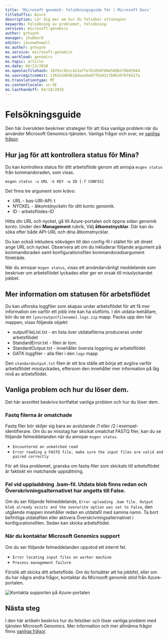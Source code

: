 ```yaml
---
title: 'Microsoft genomik: felsökningsguide för | Microsoft Docs'
titleSuffix: Azure
description: Lär dig mer om hur du felsöker strategier
keywords: Felsökning av problemet, felsökning
services: microsoft-genomics
author: grhuynh
manager: jhubbard
editor: jasonwhowell
ms.author: grhuynh
ms.service: microsoft-genomics
ms.workload: genomics
ms.topic: article
ms.date: 04/13/2018
ms.openlocfilehash: 18761c02cc423affe7b1050700e560b1f0b0594d
ms.sourcegitcommit: 1362e3d6961bdeaebed7fb342c7b0b34f6f6417a
ms.translationtype: MT
ms.contentlocale: sv-SE
ms.lasthandoff: 04/18/2018
---
```

# <a name="troubleshooting-guide"></a>Felsökningsguide
Den här översikten beskriver strategier för att lösa vanliga problem när du använder Microsoft Genomics-tjänsten. Vanliga frågor och svar, se [vanliga frågor](frequently-asked-questions-genomics.md). 


## <a name="how-do-i-check-my-job-status"></a>Hur jag för att kontrollera status för Mina?
Du kan kontrollera status för ditt arbetsflöde genom att anropa `msgen status` från kommandoraden, som visas. 

```
msgen status -u URL -k KEY -w ID [-f CONFIG] 
```

Det finns tre argument som krävs:
* URL - bas-URI-API: t
* NYCKEL - åtkomstnyckeln för ditt konto genomik. 
* ID - arbetsflödes-ID

Hitta din URL och nyckel, gå till Azure-portalen och öppna sidan genomik konto. Under den **Management** rubrik, Välj **åtkomstnycklar**. Där kan du söka efter både API-URL och dina åtkomstnycklar.

Du kan också inkludera sökvägen till den config-fil i stället för att direkt ange URL och nyckel. Observera att om du inkluderar följande argument på kommandoraden samt konfigurationsfilen kommandoradsargument företräde. 

När du anropar `msgen status`, visas ett användarvänligt meddelande som beskriver om arbetsflödet lyckades eller ger en orsak till misslyckandet jobbet. 


## <a name="get-more-information-about-my-workflow-status"></a>Mer information om statusen för arbetsflödet

Du kan utforska loggfiler som skapas under arbetsflödet för att få mer information om varför ett jobb inte kan ha slutförts. I din utdata-behållare, bör du se en `[youroutputfilename].logs.zip` mapp.  Packa upp den här mappen, visas följande objekt:

* outputFileList.txt - en lista över utdatafilerna produceras under arbetsflödet
* StandardError.txt - filen är tom.
* StandardOutput.txt - innehåller översta loggning av arbetsflödet. 
* GATK loggfiler - alla filer i den `logs` mapp

Den `standardoutput.txt` filen är ett bra ställe att börja att avgöra varför arbetsflödet misslyckades, eftersom den innehåller mer information på låg nivå av arbetsflödet. 

## <a name="common-issues-and-how-to-resolve-them"></a>Vanliga problem och hur du löser dem.
Det här avsnittet beskrivs kortfattat vanliga problem och hur du löser dem.

### <a name="fastq-files-are-unmatched"></a>Fastq filerna är omatchade
Fastq filer bör skiljer sig bara av avslutande /1 eller /2 i exempel-identifierare. Om du av misstag har skickat omatchat FASTQ filer, kan du se följande felmeddelanden när du anropar `msgen status`.
* `Encountered an unmatched read`
* `Error reading a FASTQ file, make sure the input files are valid and paired correctly` 

För att lösa problemet, granska om fastq-filer som skickats till arbetsflödet är faktiskt en matchande uppsättning. 


### <a name="error-uploading-bam-file-output-blob-already-exists-and-the-overwrite-option-was-set-to-false"></a>Fel vid uppladdning .bam-fil. Utdata blob finns redan och Överskrivningsalternativet har angetts till False.
Om du ser följande felmeddelande, `Error uploading .bam file. Output blob already exists and the overwrite option was set to False`, den utgående mappen innehåller redan en utdatafil med samma namn.  Ta bort befintliga utdatafilen eller aktivera Överskrivningsalternativet i konfigurationsfilen. Sedan kan skicka arbetsflödet.

### <a name="when-to-contact-microsoft-genomics-support"></a>När du kontaktar Microsoft Genomics support
Om du ser följande felmeddelanden uppstod ett internt fel. 

* `Error locating input files on worker machine`
* `Process management failure`

Försök att skicka ditt arbetsflöde. Om du fortsätter att ha jobbfel, eller om du har några andra frågor, kontaktar du Microsoft genomik stöd från Azure-portalen.

![Kontakta supporten på Azure-portalen](./media/troubleshooting-guide/genomics-contact-support.png "kontakta supporten på Azure-portalen")

## <a name="next-steps"></a>Nästa steg
I den här artikeln beskrivs hur du felsöker och löser vanliga problem med tjänsten Microsoft Genomics. Mer information och mer allmänna frågor finns [vanliga frågor](frequently-asked-questions-genomics.md). 